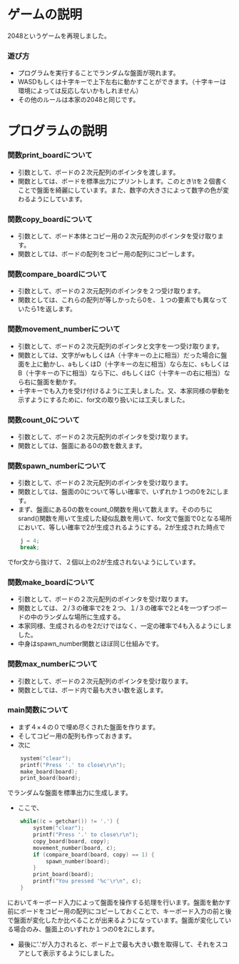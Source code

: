 # ゲームの説明
2048というゲームを再現しました。
### 遊び方
- プログラムを実行することでランダムな盤面が現れます。
- WASDもしくは十字キーで上下左右に動かすことができます。（十字キーは環境によっては反応しないかもしれません）
- その他のルールは本家の2048と同じです。

# プログラムの説明

### 関数print_boardについて
- 引数として、ボードの２次元配列のポインタを渡します。
- 関数としては、ボードを標準出力にプリントします。このとき\tを２個書くことで盤面を綺麗にしています。また、数字の大きさによって数字の色が変わるようにしています。

### 関数copy_boardについて
- 引数として、ボード本体とコピー用の２次元配列のポインタを受け取ります。
- 関数としては、ボードの配列をコピー用の配列にコピーします。

### 関数compare_boardについて
- 引数として、ボードの２次元配列のポインタを２つ受け取ります。
- 関数としては、これらの配列が等しかったら0を、１つの要素でも異なっていたら1を返します。

### 関数movement_numberについて
- 引数として、ボードの２次元配列のポインタと文字を一つ受け取ります。
- 関数としては、文字がwもしくはA（十字キーの上に相当）だった場合に盤面を上に動かし、aもしくはD（十字キーの左に相当）なら左に、sもしくはB（十字キーの下に相当）なら下に、dもしくはC（十字キーの右に相当）なら右に盤面を動かす。
- 十字キーでも入力を受け付けるように工夫しました。又、本家同様の挙動を示すようにするために、for文の取り扱いには工夫しました。

### 関数count_0について
- 引数として、ボードの２次元配列のポインタを受け取ります。
- 関数としては、盤面にある0の数を数えます。

### 関数spawn_numberについて
- 引数として、ボードの２次元配列のポインタを受け取ります。
- 関数としては、盤面の0について等しい確率で、いずれか１つの0を2にします。
- まず、盤面にある0の数をcount_0関数を用いて数えます。そののちにsrand()関数を用いて生成した疑似乱数を用いて、for文で盤面で0となる場所において、等しい確率で2が生成されるようにする。2が生成された時点で
```c
    j = 4;
    break;
```
でfor文から抜けて、２個以上の2が生成されないようにしています。

### 関数make_boardについて
- 引数として、ボードの２次元配列のポインタを受け取ります。
- 関数としては、２/３の確率で2を２つ、１/３の確率で2と4を一つずつボードの中のランダムな場所に生成する。
- 本家同様、生成されるのを2だけではなく、一定の確率で4も入るようにしました。
- 中身はspawn_number関数とほぼ同じ仕組みです。

### 関数max_numberについて
- 引数として、ボードの２次元配列のポインタを受け取ります。
- 関数としては、ボード内で最も大きい数を返します。

### main関数について
- まず４×４の０で埋め尽くされた盤面を作ります。
- そしてコピー用の配列も作っておきます。
- 次に
```c
    system("clear");
    printf("Press '.' to close\r\n");
    make_board(board);
    print_board(board);
```
でランダムな盤面を標準出力に生成します。
- ここで、
```c
    while((c = getchar()) != '.') {
        system("clear");
        printf("Press '.' to close\r\n");
        copy_board(board, copy);
        movement_number(board, c);
        if (compare_board(board, copy) == 1) {
            spawn_number(board);
        }
        print_board(board);
        printf("You pressed '%c'\r\n", c);        
    }
```
においてキーボード入力によって盤面を操作する処理を行います。盤面を動かす前にボードをコピー用の配列にコピーしておくことで、キーボード入力の前と後で盤面が変化したか比べることが出来るようになっています。盤面が変化している場合のみ、盤面上のいずれか１つの0を2にします。
- 最後に'.'が入力されると、ボード上で最も大きい数を取得して、それをスコアとして表示するようにしました。
